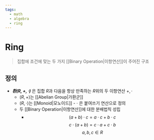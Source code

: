 ```yaml
---
tags:
  - math
  - algebra
  - ring
---
```

# Ring
> 집합에 조건에 맞는 두 가지 [[Binary Operation|이항연산]]이 주어진 구조
## 정의 
+ ***환$(R, +, \cdot)$*** 은 집합 $R$과 다음을 항상 만족하는 $R$위의 두 이항연산 $+, \cdot$
	+ $(R, +)$는 [[Abelian Group|가환군]]
	+ $(R,\cdot)$는 [[Monoid|모노이드]] - $\cdot$ 은 붙여쓰기 연산으로 정의
	+ 두 [[Binary Operation|이항연산]]에 대한 분배법칙 성립
		+ $$(a+b)\cdot c = a\cdot c +b\cdot c$$$$c\cdot (a+b) = c\cdot a +c\cdot b$$$$a, b, c \in R$$
